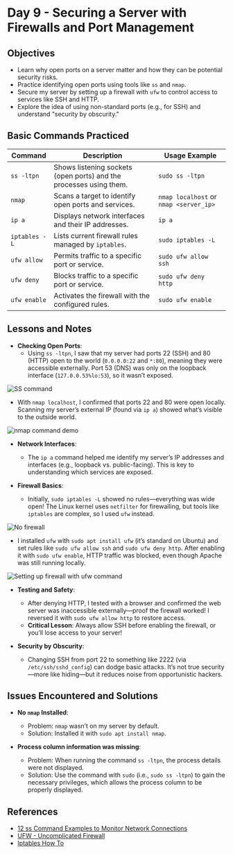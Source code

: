 # Day 9 - Securing a Server with Firewalls and Port Management

## Objectives

- Learn why open ports on a server matter and how they can be potential security risks.
- Practice identifying open ports using tools like `ss` and `nmap`.
- Secure my server by setting up a firewall with `ufw` to control access to services like SSH and HTTP.
- Explore the idea of using non-standard ports (e.g., for SSH) and understand "security by obscurity."

## Basic Commands Practiced

| Command       | Description                                           | Usage Example                                      |
|---------------|-------------------------------------------------------|----------------------------------------------------|
| `ss -ltpn`    | Shows listening sockets (open ports) and the processes using them. | `sudo ss -ltpn`                          |
| `nmap`        | Scans a target to identify open ports and services.   | `nmap localhost` or `nmap <server_ip>`             |
| `ip a`        | Displays network interfaces and their IP addresses.   | `ip a`                                             |
| `iptables -L` | Lists current firewall rules managed by `iptables`.   | `sudo iptables -L`                                 |
| `ufw allow`   | Permits traffic to a specific port or service.        | `sudo ufw allow ssh`                               |
| `ufw deny`    | Blocks traffic to a specific port or service.         | `sudo ufw deny http`                               |
| `ufw enable`  | Activates the firewall with the configured rules.     | `sudo ufw enable`                                  |

## Lessons and Notes

- **Checking Open Ports**:
  - Using `ss -ltpn`, I saw that my server had ports 22 (SSH) and 80 (HTTP) open to the world (`0.0.0.0:22` and `*:80`), meaning they were accessible externally. Port 53 (DNS) was only on the loopback interface (`127.0.0.53%lo:53`), so it wasn’t exposed.

![SS command](/screenshots/day-9/ss-command-demo.png)

  - With `nmap localhost`, I confirmed that ports 22 and 80 were open locally. Scanning my server’s external IP (found via `ip a`) showed what’s visible to the outside world.

![nmap command demo](/screenshots/day-9/nmap-command-demo.png)

- **Network Interfaces**:
  - The `ip a` command helped me identify my server’s IP addresses and interfaces (e.g., loopback vs. public-facing). This is key to understanding which services are exposed.

- **Firewall Basics**:
  - Initially, `sudo iptables -L` showed no rules—everything was wide open! The Linux kernel uses `netfilter` for firewalling, but tools like `iptables` are complex, so I used `ufw` instead.

![No firewall](/screenshots/day-9/no-firewalling.png)

  - I installed `ufw` with `sudo apt install ufw` (it’s standard on Ubuntu) and set rules like `sudo ufw allow ssh` and `sudo ufw deny http`. After enabling it with `sudo ufw enable`, HTTP traffic was blocked, even though Apache was still running locally.

![Setting up firewall with ufw command](/screenshots/day-9/config-firewall-rule-and-enable.png)

- **Testing and Safety**:
  - After denying HTTP, I tested with a browser and confirmed the web server was inaccessible externally—proof the firewall worked! I reversed it with `sudo ufw allow http` to restore access.
  - **Critical Lesson**: Always allow SSH before enabling the firewall, or you’ll lose access to your server!

- **Security by Obscurity**:
  - Changing SSH from port 22 to something like 2222 (via `/etc/ssh/sshd_config`) can dodge basic attacks. It’s not true security—more like hiding—but it reduces noise from opportunistic hackers. 


## Issues Encountered and Solutions

- **No `nmap` Installed**:
  - Problem: `nmap` wasn’t on my server by default.
  - Solution: Installed it with `sudo apt install nmap`.

- **Process column information was missing**:
  - Problem: When running the command `ss -ltpn`, the process details were not displayed.
  - Solution: Use the command with `sudo` (i.e., `sudo ss -ltpn`) to gain the necessary privileges, which allows the process column to be properly displayed.

## References

- [12 ss Command Examples to Monitor Network Connections](https://www.tecmint.com/ss-command-examples-in-linux/)
- [UFW - Uncomplicated Firewall](https://help.ubuntu.com/community/UFW)
- [Iptables How To](https://help.ubuntu.com/community/IptablesHowTo)